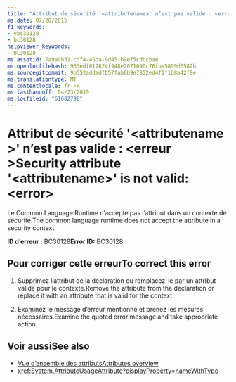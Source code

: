 ```yaml
---
title: "Attribut de sécurité '<attributename>' n’est pas valide : <error>"
ms.date: 07/20/2015
f1_keywords:
- vbc30128
- bc30128
helpviewer_keywords:
- BC30128
ms.assetid: 7a9a0b31-cdf4-45da-9d45-b9ef5cdbcbae
ms.openlocfilehash: 963edf017824f948e2071090c76fbe5899d6582b
ms.sourcegitcommit: 9b552addadfb57fab0b9e7852ed4f1f1b8a42f8e
ms.translationtype: MT
ms.contentlocale: fr-FR
ms.lasthandoff: 04/23/2019
ms.locfileid: "61682798"
---
```

# <a name="security-attribute-attributename-is-not-valid-error"></a><span data-ttu-id="a4c03-102">Attribut de sécurité '\<attributename >' n’est pas valide : \<erreur ></span><span class="sxs-lookup"><span data-stu-id="a4c03-102">Security attribute '\<attributename>' is not valid: \<error></span></span>
<span data-ttu-id="a4c03-103">Le Common Language Runtime n’accepte pas l’attribut dans un contexte de sécurité.</span><span class="sxs-lookup"><span data-stu-id="a4c03-103">The common language runtime does not accept the attribute in a security context.</span></span>

<span data-ttu-id="a4c03-104">**ID d’erreur :** BC30128</span><span class="sxs-lookup"><span data-stu-id="a4c03-104">**Error ID:** BC30128</span></span>

## <a name="to-correct-this-error"></a><span data-ttu-id="a4c03-105">Pour corriger cette erreur</span><span class="sxs-lookup"><span data-stu-id="a4c03-105">To correct this error</span></span>

1. <span data-ttu-id="a4c03-106">Supprimez l’attribut de la déclaration ou remplacez-le par un attribut valide pour le contexte.</span><span class="sxs-lookup"><span data-stu-id="a4c03-106">Remove the attribute from the declaration or replace it with an attribute that is valid for the context.</span></span>

2. <span data-ttu-id="a4c03-107">Examinez le message d’erreur mentionné et prenez les mesures nécessaires.</span><span class="sxs-lookup"><span data-stu-id="a4c03-107">Examine the quoted error message and take appropriate action.</span></span>

## <a name="see-also"></a><span data-ttu-id="a4c03-108">Voir aussi</span><span class="sxs-lookup"><span data-stu-id="a4c03-108">See also</span></span>

- [<span data-ttu-id="a4c03-109">Vue d’ensemble des attributs</span><span class="sxs-lookup"><span data-stu-id="a4c03-109">Attributes overview</span></span>](~/docs/visual-basic/programming-guide/concepts/attributes/index.md)
- <xref:System.AttributeUsageAttribute?displayProperty=nameWithType>
